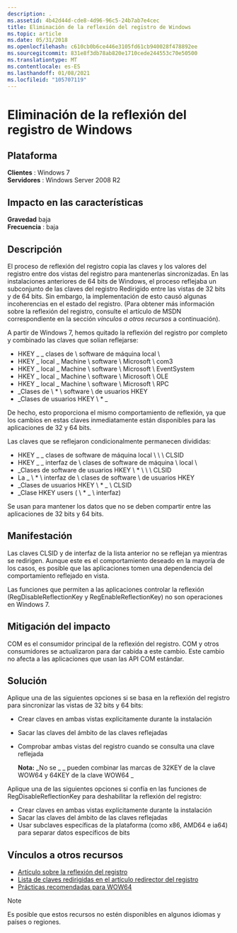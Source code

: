 ```yaml
---
description: .
ms.assetid: 4b42d44d-cde8-4d96-96c5-24b7ab7e4cec
title: Eliminación de la reflexión del registro de Windows
ms.topic: article
ms.date: 05/31/2018
ms.openlocfilehash: c610cb0b6ce446e3105fd61cb940028f478892ee
ms.sourcegitcommit: 831e8f3db78ab820e1710cede244553c70e50500
ms.translationtype: MT
ms.contentlocale: es-ES
ms.lasthandoff: 01/08/2021
ms.locfileid: "105707119"
---
```

# <a name="removal-of-windows-registry-reflection"></a>Eliminación de la reflexión del registro de Windows

## <a name="platform"></a>Plataforma

**Clientes** : Windows 7  
**Servidores** : Windows Server 2008 R2  









## <a name="feature-impact"></a>Impacto en las características

 **Gravedad** baja  
**Frecuencia** : baja  





## <a name="description"></a>Descripción

El proceso de reflexión del registro copia las claves y los valores del registro entre dos vistas del registro para mantenerlas sincronizadas. En las instalaciones anteriores de 64 bits de Windows, el proceso reflejaba un subconjunto de las claves del registro Redirigido entre las vistas de 32 bits y de 64 bits. Sin embargo, la implementación de esto causó algunas incoherencias en el estado del registro. (Para obtener más información sobre la reflexión del registro, consulte el artículo de MSDN correspondiente en la sección *vínculos a otros recursos* a continuación).

A partir de Windows 7, hemos quitado la reflexión del registro por completo y combinado las claves que solían reflejarse:

-   HKEY \_ \_ clases de \\ software de máquina local \\
-   HKEY \_ local \_ Machine \\ software \\ Microsoft \\ com3
-   HKEY \_ local \_ Machine \\ software \\ Microsoft \\ EventSystem
-   HKEY \_ local \_ Machine \\ software \\ Microsoft \\ OLE
-   HKEY \_ local \_ Machine \\ software \\ Microsoft \\ RPC
-   \_Clases de \\ \* \\ software \\ de usuarios HKEY
-   \_Clases de usuarios HKEY \\ \* \_

De hecho, esto proporciona el mismo comportamiento de reflexión, ya que los cambios en estas claves inmediatamente están disponibles para las aplicaciones de 32 y 64 bits.

Las claves que se reflejaron condicionalmente permanecen divididas:

-   HKEY \_ \_ clases de software de máquina local \\ \\ \\ CLSID
-   HKEY \_ \_ interfaz de \\ clases de software de máquina \\ local \\
-   \_Clases de software de usuarios HKEY \\ \* \\ \\ \\ CLSID
-   La \_ \\ \* \\ interfaz de \\ clases de software \\ de usuarios HKEY
-   \_Clases de usuarios HKEY \\ \* \_ \\ CLSID
-   \_Clase HKEY users ( \\ \* \_ \\ interfaz)

Se usan para mantener los datos que no se deben compartir entre las aplicaciones de 32 bits y 64 bits.

## <a name="manifestation"></a>Manifestación

Las claves CLSID y de interfaz de la lista anterior no se reflejan ya mientras se redirigen. Aunque este es el comportamiento deseado en la mayoría de los casos, es posible que las aplicaciones tomen una dependencia del comportamiento reflejado en vista.

Las funciones que permiten a las aplicaciones controlar la reflexión (RegDisableReflectionKey y RegEnableReflectionKey) no son operaciones en Windows 7.

## <a name="mitigation-of-impact"></a>Mitigación del impacto

COM es el consumidor principal de la reflexión del registro. COM y otros consumidores se actualizaron para dar cabida a este cambio. Este cambio no afecta a las aplicaciones que usan las API COM estándar.

## <a name="solution"></a>Solución

Aplique una de las siguientes opciones si se basa en la reflexión del registro para sincronizar las vistas de 32 bits y 64 bits:

-   Crear claves en ambas vistas explícitamente durante la instalación
-   Sacar las claves del ámbito de las claves reflejadas
-   Comprobar ambas vistas del registro cuando se consulta una clave reflejada

    **Nota:** \_No se \_ \_ pueden combinar las marcas de 32KEY de la clave WOW64 y 64KEY de la clave WOW64 \_

Aplique una de las siguientes opciones si confía en las funciones de RegDisableReflectionKey para deshabilitar la reflexión del registro:

-   Crear claves en ambas vistas explícitamente durante la instalación
-   Sacar las claves del ámbito de las claves reflejadas
-   Usar subclaves específicas de la plataforma (como x86, AMD64 e ia64) para separar datos específicos de bits

## <a name="links-to-other-resources"></a>Vínculos a otros recursos

-   [Artículo sobre la reflexión del registro](../winprog64/registry-reflection.md)
-   [Lista de claves redirigidas en el artículo redirector del registro](../winprog64/registry-redirector.md)
-   [Prácticas recomendadas para WOW64](/windows-hardware/drivers/display/microsoft-windows-vista-display-driver-64-bit-issues)

> [!Note]  
> Es posible que estos recursos no estén disponibles en algunos idiomas y países o regiones.

 

 

 

